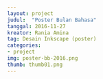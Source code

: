```yaml
---
layout: project
judul:  "Poster Bulan Bahasa"
tanggal: 2016-11-27
kreator: Rania Amina
tag: Desain Inkscape (poster)
categories:
- project
img: poster-bb-2016.png
thumb: thumb01.png
---
```


